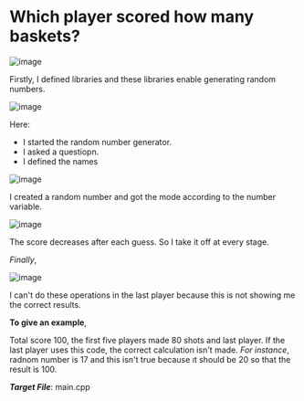 # Which player scored how many baskets?

![image](https://github.com/isleyen/howManyBaskets/assets/136992260/2f2dc437-ef55-4674-b14d-d0bb142a40b8)

Firstly, I defined libraries and these libraries enable generating random numbers.

![image](https://github.com/isleyen/howManyBaskets/assets/136992260/2e52cbf1-b091-4cc4-bb55-19d73e2825ef)

Here:

+ I started the random number generator.
+ I asked a questiopn.
+ I defined the names

![image](https://github.com/isleyen/howManyBaskets/assets/136992260/0ea55c32-4c8d-4dc9-8252-822e4c64542a)

I created a random number and got the mode according to the number variable.

![image](https://github.com/isleyen/howManyBaskets/assets/136992260/a0629760-1a13-48ba-8f15-1b3d9025b4a8)

The score decreases after each guess. 
So I take it off at every stage.

*Finally*,

![image](https://github.com/isleyen/howManyBaskets/assets/136992260/a5ec4b02-b37a-4d0b-9bc5-b2e2fb2c2deb)

I can't do these operations in the last player because this is not showing me the correct results.

__To give an example__, 

Total score 100, the first five players made 80 shots and last player. If the last player uses this code, the correct calculation isn't made. *For instance*, radnom number is 17 and this isn't true because ıt should be 20 so that the result is 100. 

*__Target File__*: main.cpp
